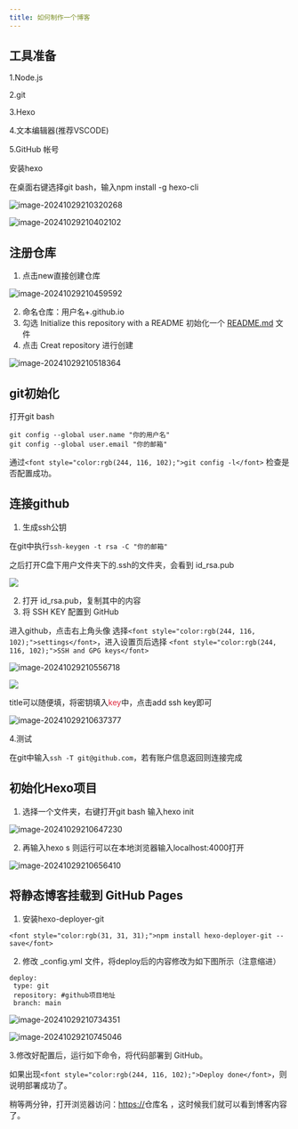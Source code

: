 ```yaml
---
title: 如何制作一个博客
---
```


<h2 id="lc4ZI">工具准备</h2>

<font style="color:rgb(31, 31, 31);">1.Node.js</font>

<font style="color:rgb(31, 31, 31);">2.git</font>

<font style="color:rgb(31, 31, 31);">3.Hexo</font>

<font style="color:rgb(31, 31, 31);">4.文本编辑器(推荐VSCODE)</font>

<font style="color:rgb(31, 31, 31);">5.GitHub 帐号</font>

安装hexo

在桌面右键选择git bash，输入npm install -g hexo-cli

![image-20241029210320268](https://s2.loli.net/2024/10/29/gJk2KxV8jelCowv.png)

![image-20241029210402102](https://s2.loli.net/2024/10/29/f6w7Hc2iz3FTrdQ.png)



<h2 id="KWvKs">注册仓库</h2>

1. 点击new直接创建仓库

![image-20241029210459592](https://s2.loli.net/2024/10/29/o2q7CSk5MgFdVI6.png)

2. 命名仓库：用户名+.github.io
3. <font style="color:rgb(31, 31, 31);">勾选 Initialize this repository with a README 初始化一个</font><font style="color:rgb(31, 31, 31);"> </font>[<font style="color:rgb(31, 31, 31);">README.md</font>](http://readme.md/)<font style="color:rgb(31, 31, 31);"> </font><font style="color:rgb(31, 31, 31);">文件</font>
4. <font style="color:rgb(31, 31, 31);">点击 Creat repository 进行创建</font>

![image-20241029210518364](https://s2.loli.net/2024/10/29/ivZneDKt28VOSEH.png)





<h2 id="WNBEJ">git初始化</h2>

打开git bash

```shell
git config --global user.name "你的用户名"
git config --global user.email "你的邮箱"
```

<font style="color:rgb(31, 31, 31);">通过</font>`<font style="color:rgb(244, 116, 102);">git config -l</font>`<font style="color:rgb(31, 31, 31);"> 检查是否配置成功。</font>

<h2 id="zMo6F"><font style="color:rgb(31, 31, 31);">连接github</font></h2>

1. 生成ssh公钥

在git中执行`ssh-keygen -t rsa -C "你的邮箱"`

<font style="color:rgb(31, 31, 31);">之后打开C盘下用户文件夹下的.ssh的文件夹，会看到 id_rsa.pub</font>

![](https://s2.loli.net/2024/10/29/6C1uxO4HfUVZsaE.png)

2. 打开<font style="color:rgb(31, 31, 31);"> id_rsa.pub，复制其中的内容</font>
3. <font style="color:rgb(31, 31, 31);">将 SSH KEY 配置到 GitHub</font>

<font style="color:rgb(31, 31, 31);">  进入github，点击右上角头像 选择</font>`<font style="color:rgb(244, 116, 102);">settings</font>`<font style="color:rgb(31, 31, 31);">，进入设置页后选择 </font>`<font style="color:rgb(244, 116, 102);">SSH and GPG keys</font>`

![image-20241029210556718](https://s2.loli.net/2024/10/29/4YKDhJboGNWptRU.png)

![](https://s2.loli.net/2024/10/29/CIzHXWBY7upDsjS.png)

title可以随便填，将密钥填入<font style="color:#df2a3f;">key</font>中，点击add ssh key即可

![image-20241029210637377](https://s2.loli.net/2024/10/29/1NynTP4JIs3gX8V.png)

4.测试

在git中输入`ssh -T git@github.com`，若有账户信息返回则连接完成

<h2 id="xIcfi">初始化Hexo项目</h2>

1. 选择一个文件夹，右键打开git bash 输入hexo init

![image-20241029210647230](https://s2.loli.net/2024/10/29/PT6ivwytUDLNpal.png)

2. 再输入hexo s 则运行可以在本地浏览器输入localhost:4000打开

![image-20241029210656410](https://s2.loli.net/2024/10/29/czUji1GedVhZYQo.png)



<h2 id="HPalj">将静态博客挂载到 GitHub Pages</h2>

1. 安装<font style="color:rgb(31, 31, 31);">hexo-deployer-git</font>

`<font style="color:rgb(31, 31, 31);">npm install hexo-deployer-git --save</font>`

2. <font style="color:rgb(31, 31, 31);">修改 _config.yml 文件，将deploy后的内容修改为如下图所示（注意缩进）</font>

```shell
deploy:
 type: git
 repository: #github项目地址
 branch: main
```

![image-20241029210734351](https://s2.loli.net/2024/10/29/I91EWBPrHG4JpMA.png)

![image-20241029210745046](https://s2.loli.net/2024/10/29/ziVLK1BZg3Ux58t.png)



3.<font style="color:rgb(31, 31, 31);">修改好配置后，运行如下命令，将代码部署到 GitHub。</font>

<font style="color:rgb(31, 31, 31);">如果出现</font>`<font style="color:rgb(244, 116, 102);">Deploy done</font>`<font style="color:rgb(31, 31, 31);">，则说明部署成功了。</font>

<font style="color:rgb(31, 31, 31);">稍等两分钟，打开浏览器访问：</font>[https://](https://fomalhaut-blog.github.io/)仓库名<font style="color:rgb(31, 31, 31);"> ，这时候我们就可以看到博客内容了。</font>

